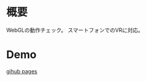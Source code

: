 # 概要
WebGLの動作チェック。
スマートフォンでのVRに対応。

# Demo
[gihub pages](https://runrun9.github.io/webGL_works/public)
